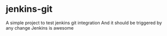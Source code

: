 # jenkins-git

A simple project to test jenkins git integration
And it should be triggered by any change
Jenkins is awesome
